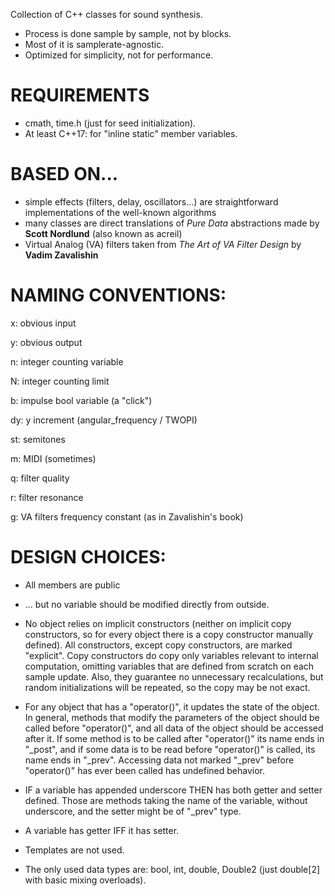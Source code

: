 Collection of C++ classes for sound synthesis.
* Process is done sample by sample, not by blocks.
* Most of it is samplerate-agnostic.
* Optimized for simplicity, not for performance.

# REQUIREMENTS
* cmath, time.h (just for seed initialization).
* At least C++17: for "inline static" member variables.


# BASED ON...
* simple effects (filters, delay, oscillators...) are straightforward implementations of the well-known algorithms
* many classes are direct translations of *Pure Data* abstractions made by **Scott Nordlund** (also known as acreil)
* Virtual Analog (VA) filters taken from *The Art of VA Filter Design* by **Vadim Zavalishin**


# NAMING CONVENTIONS:
x: obvious input

y: obvious output

n: integer counting variable

N: integer counting limit

b: impulse bool variable (a "click")

dy: y increment (angular_frequency / TWOPI)

st: semitones

m: MIDI (sometimes)

q: filter quality

r: filter resonance

g: VA filters frequency constant (as in Zavalishin's book)


# DESIGN CHOICES:
* All members are public

* ... but no variable should be modified directly from outside.

* No object relies on implicit constructors (neither on implicit copy constructors, so for every object there is a copy constructor manually defined). All constructors, except copy constructors, are marked "explicit". Copy constructors do copy only variables relevant to internal computation, omitting variables that are defined from scratch on each sample update. Also, they guarantee no unnecessary recalculations, but random initializations will be repeated, so the copy may be not exact.

* For any object that has a "operator()", it updates the state of the object. In general, methods that modify the parameters of the object should be called before "operator()", and all data of the object should be accessed after it. If some method is to be called after "operator()" its name ends in "_post", and if some data is to be read before "operator()" is called, its name ends in "_prev". Accessing data not marked "_prev" before "operator()" has ever been called has undefined behavior.

* IF a variable has appended underscore THEN has both getter and setter defined. Those are methods taking the name of the variable, without underscore, and the setter might be of "_prev" type.

* A variable has getter IFF it has setter.

* Templates are not used.

* The only used data types are: bool, int, double, Double2 (just double[2] with basic mixing overloads).
